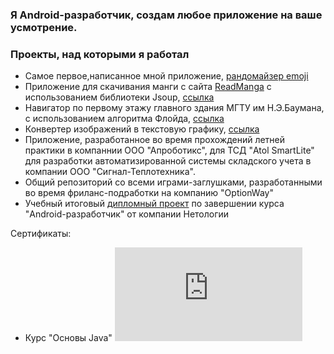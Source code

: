 ### Я Android-разработчик, создам любое приложение на ваше усмотрение. 

### Проекты, над которыми я работал
* Самое первое,написанное мной приложение, [рандомайзер emoji](https://github.com/volonter08/EmojiRandomizer)
* Приложение для скачивания манги с сайта [ReadManga](https://readmanga.live/) с использованием библиотеки Jsoup, [ссылка](https://github.com/volonter08/MangaCollect)
* Навигатор по первому этажу главного здания МГТУ им Н.Э.Баумана, с использованием алгоритма Флойда, [ссылка](https://github.com/volonter08/MyBMSTUNAvigator)
* Конвертер изображений в текстовую графику, [ссылка](https://github.com/volonter08/java-diplom)
* Приложение, разработанное во время прохождений летней практики в компаннии ООО "Апроботикс", для ТСД "Atol SmartLite" для разработки автоматизированной системы складского учета в компании ООО "Сигнал-Теплотехника".
* Общий репозиторий со всеми играми-заглушками, разработанными во время фриланс-подработки на компанию "OptionWay"
* Учебный итоговый [дипломный проект](https://github.com/volonter08/Diplom-of-Netology) по завершении курса "Android-разработчик" от компании Нетологии

Сертификаты: 
- Курс "Основы Java" 
    <embed src="https://github.com/volonter08/certificates-netology/blob/main/certificate%20(2).pdf">
    </embed>
<!--
**volonter08/volonter08** is a ✨ _special_ ✨ repository because its `README.md` (this file) appears on your GitHub profile.

Here are some ideas to get you started:

- 🔭 I’m currently working on ...
- 🌱 I’m currently learning ...
- 👯 I’m looking to collaborate on ...
- 🤔 I’m looking for help with ...
- 💬 Ask me about ...
- 📫 How to reach me: ...
- 😄 Pronouns: ...
- ⚡ Fun fact: ...
-->
